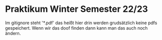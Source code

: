 # Praktikum Winter Semester 22/23
Im gitignore steht '\*.pdf' das heißt hier drin werden grudsätzlich keine pdfs gespeichert. Wenn wir das doof finden dann kann man das auch noch ändern. 

